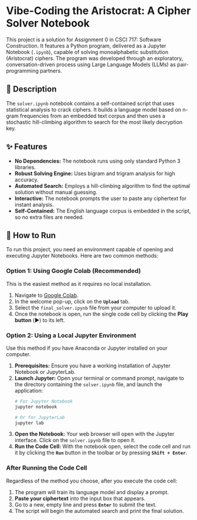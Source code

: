 # Vibe-Coding the Aristocrat: A Cipher Solver Notebook

This project is a solution for Assignment 0 in CSCI 717: Software Construction. It features a Python program, delivered as a Jupyter Notebook (`.ipynb`), capable of solving monoalphabetic substitution (Aristocrat) ciphers. The program was developed through an exploratory, conversation-driven process using Large Language Models (LLMs) as pair-programming partners.

## 📜 Description

The `solver.ipynb` notebook contains a self-contained script that uses statistical analysis to crack ciphers. It builds a language model based on n-gram frequencies from an embedded text corpus and then uses a stochastic hill-climbing algorithm to search for the most likely decryption key.

## ✨ Features

- **No Dependencies:** The notebook runs using only standard Python 3 libraries.
- **Robust Solving Engine:** Uses bigram and trigram analysis for high accuracy.
- **Automated Search:** Employs a hill-climbing algorithm to find the optimal solution without manual guessing.
- **Interactive:** The notebook prompts the user to paste any ciphertext for instant analysis.
- **Self-Contained:** The English language corpus is embedded in the script, so no extra files are needed.

## 🚀 How to Run

To run this project, you need an environment capable of opening and executing Jupyter Notebooks. Here are two common methods:

### Option 1: Using Google Colab (Recommended)

This is the easiest method as it requires no local installation.

1.  Navigate to [Google Colab](https://colab.research.google.com/).
2.  In the welcome pop-up, click on the **`Upload`** tab.
3.  Select the `final_solver.ipynb` file from your computer to upload it.
4.  Once the notebook is open, run the single code cell by clicking the **Play button** (▶️) to its left.

### Option 2: Using a Local Jupyter Environment

Use this method if you have Anaconda or Jupyter installed on your computer.

1.  **Prerequisites:** Ensure you have a working installation of Jupyter Notebook or JupyterLab.
2.  **Launch Jupyter:** Open your terminal or command prompt, navigate to the directory containing the `solver.ipynb` file, and launch the application:
    ```bash
    # For Jupyter Notebook
    jupyter notebook
    
    # Or for JupyterLab
    jupyter lab
    ```
3.  **Open the Notebook:** Your web browser will open with the Jupyter interface. Click on the `solver.ipynb` file to open it.
4.  **Run the Code Cell:** With the notebook open, select the code cell and run it by clicking the **`Run`** button in the toolbar or by pressing **`Shift + Enter`**.

### After Running the Code Cell

Regardless of the method you choose, after you execute the code cell:
1.  The program will train its language model and display a prompt.
2.  **Paste your ciphertext** into the input box that appears.
3.  Go to a new, empty line and press **`Enter`** to submit the text.
4.  The script will begin the automated search and print the final solution.
